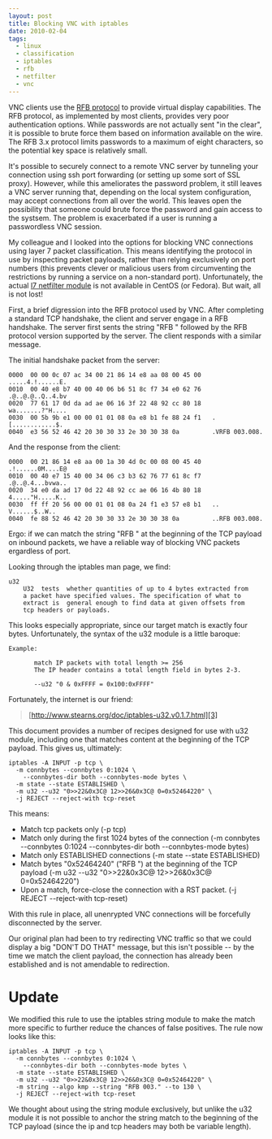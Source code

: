 ```yaml
---
layout: post
title: Blocking VNC with iptables
date: 2010-02-04
tags:
  - linux
  - classification
  - iptables
  - rfb
  - netfilter
  - vnc
---
```


VNC clients use the [RFB protocol][1] to provide virtual display capabilities. The RFB protocol, as implemented by most clients, provides very poor authentication options. While passwords are not actually sent "in the clear", it is possible to brute force them based on information available on the wire. The RFB 3.x protocol limits passwords to a maximum of eight characters, so the potential key space is relatively small.

It's possible to securely connect to a remote VNC server by tunneling your connection using ssh port forwarding (or setting up some sort of SSL proxy). However, while this ameliorates the password problem, it still leaves a VNC server running that, depending on the local system configuration, may accept connections from all over the world. This leaves open the possibility that someone could brute force the password and gain access to the systsem. The problem is exacerbated if a user is running a passwordless VNC session.

My colleague and I looked into the options for blocking VNC connections using layer 7 packet classification. This means identifying the protocol in use by inspecting packet payloads, rather than relying exclusively on port numbers (this prevents clever or malicious users from circumventing the restrictions by running a service on a non-standard port). Unfortunately, the actual [l7 netfilter module][2] is not available in CentOS (or Fedora). But wait, all is not lost!

First, a brief digression into the RFB protocol used by VNC. After completing a standard TCP handshake, the client and server engage in a RFB handshake. The server first sents the string "RFB " followed by the RFB protocol version supported by the server. The client responds with a similar message.

The initial handshake packet from the server:
    
    
    0000  00 00 0c 07 ac 34 00 21 86 14 e8 aa 08 00 45 00   .....4.!......E.
    0010  00 40 e8 b7 40 00 40 06 b6 51 8c f7 34 e0 62 76   .@..@.@..Q..4.bv
    0020  77 61 17 0d da ad ae 06 16 3f 22 48 92 cc 80 18   wa.......?"H....
    0030  00 5b 9b e1 00 00 01 01 08 0a e8 b1 fe 88 24 f1   .[............$.
    0040  e3 56 52 46 42 20 30 30 33 2e 30 30 38 0a         .VRFB 003.008.
    

And the response from the client:
    
    
    0000  00 21 86 14 e8 aa 00 1a 30 4d 0c 00 08 00 45 40   .!......0M....E@
    0010  00 40 e7 15 40 00 34 06 c3 b3 62 76 77 61 8c f7   .@..@.4...bvwa..
    0020  34 e0 da ad 17 0d 22 48 92 cc ae 06 16 4b 80 18   4....."H.....K..
    0030  ff ff 20 56 00 00 01 01 08 0a 24 f1 e3 57 e8 b1   .. V......$..W..
    0040  fe 88 52 46 42 20 30 30 33 2e 30 30 38 0a         ..RFB 003.008.
    

Ergo: if we can match the string "RFB " at the beginning of the TCP payload on inbound packets, we have a reliable way of blocking VNC packets ergardless of port.

Looking through the iptables man page, we find:
    
    
    u32
        U32  tests  whether quantities of up to 4 bytes extracted from
        a packet have specified values. The specification of what to
        extract is  general enough to find data at given offsets from
        tcp headers or payloads.
    

This looks especially appropriate, since our target match is exactly four bytes. Unfortunately, the syntax of the u32 module is a little baroque:
    
    
    Example:
    
           match IP packets with total length >= 256
           The IP header contains a total length field in bytes 2-3.
    
           --u32 "0 & 0xFFFF = 0x100:0xFFFF"
    

Fortunately, the internet is our friend:

> [http://www.stearns.org/doc/iptables-u32.v0.1.7.html][3]

This document provides a number of recipes designed for use with u32 module, including one that matches content at the beginning of the TCP payload. This gives us, ultimately:
    
    
    iptables -A INPUT -p tcp \
      -m connbytes --connbytes 0:1024 \
        --connbytes-dir both --connbytes-mode bytes \
      -m state --state ESTABLISHED \
      -m u32 --u32 "0>>22&0x3C@ 12>>26&0x3C@ 0=0x52464220" \
      -j REJECT --reject-with tcp-reset
    

This means:

- Match tcp packets only (-p tcp)
- Match only during the first 1024 bytes of the connection (-m connbytes --connbytes 0:1024 --connbytes-dir both --connbytes-mode bytes)
- Match only ESTABLISHED connections (-m state --state ESTABLISHED)
- Match bytes "0x52464240" ("RFB ") at the beginning of the TCP payload (-m u32 --u32 "0>>22&0x3C@ 12>>26&0x3C@ 0=0x52464220")
- Upon a match, force-close the connection with a RST packet. (-j REJECT --reject-with tcp-reset)

With this rule in place, all unenrypted VNC connections will be forcefully disconnected by the server.

Our original plan had been to try redirecting VNC traffic so that we could display a big "DON'T DO THAT" message, but this isn't possible -- by the time we match the client payload, the connection has already been established and is not amendable to redirection.

# Update

We modified this rule to use the iptables string module to make the match more specific to further reduce the chances of false positives. The rule now looks like this:
    
    
    iptables -A INPUT -p tcp \
      -m connbytes --connbytes 0:1024 \
        --connbytes-dir both --connbytes-mode bytes \
      -m state --state ESTABLISHED \
      -m u32 --u32 "0>>22&0x3C@ 12>>26&0x3C@ 0=0x52464220" \
      -m string --algo kmp --string "RFB 003." --to 130 \
      -j REJECT --reject-with tcp-reset
    

We thought about using the string module exclusively, but unlike the u32 module it is not possible to anchor the string match to the beginning of the TCP payload (since the ip and tcp headers may both be variable length).

[1]: http://www.realvnc.com/docs/rfbproto.pdf
[2]: http://l7-filter.sourceforge.net/
[3]: http://www.stearns.org/doc/iptables-u32.v0.1.7.html

